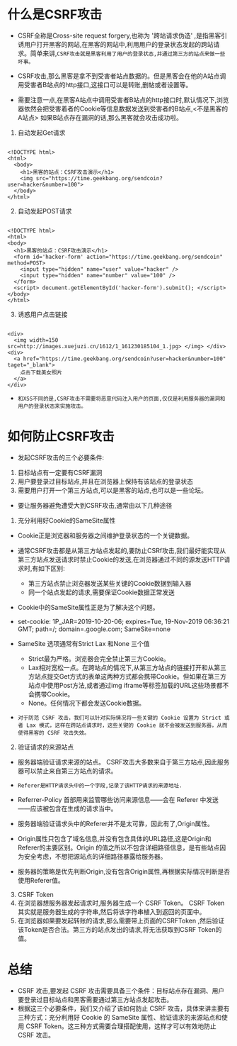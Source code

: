 # 什么是CSRF攻击
* CSRF全称是Cross-site request forgery,也称为 '跨站请求伪造' ,是指黑客引诱用户打开黑客的网站,在黑客的网站中,利用用户的登录状态发起的跨站请求。简单来讲,`CSRF攻击就是黑客利用了用户的登录状态,并通过第三方的站点来做一些坏事。`

* CSRF攻击,那么黑客是拿不到受害者站点数据的。但是黑客会在他的A站点调用受害者B站点的http接口,这接口可以是转账,删帖或者设置等。
* 需要注意一点,在黑客A站点中调用受害者B站点的http接口时,默认情况下,浏览器依然会把受害着者的Cookie等信息数据发送到受害者的B站点,<不是黑客的A站点> 如果B站点存在漏洞的话,那么黑客就会攻击成功啦。
1. 自动发起Get请求

```

<!DOCTYPE html>
<html>
  <body>
    <h1>黑客的站点：CSRF攻击演示</h1>
    <img src="https://time.geekbang.org/sendcoin?user=hacker&number=100">
  </body>
</html>

```
2. 自动发起POST请求

```

<!DOCTYPE html>
<html>
<body>
  <h1>黑客的站点：CSRF攻击演示</h1>
  <form id='hacker-form' action="https://time.geekbang.org/sendcoin" method=POST>
    <input type="hidden" name="user" value="hacker" />
    <input type="hidden" name="number" value="100" />
  </form>
  <script> document.getElementById('hacker-form').submit(); </script>
</body>
</html>

```
3. 诱惑用户点击链接

```

<div>
  <img width=150 src=http://images.xuejuzi.cn/1612/1_161230185104_1.jpg> </img> </div> <div>
  <a href="https://time.geekbang.org/sendcoin?user=hacker&number=100" taget="_blank">
    点击下载美女照片
  </a>
</div>

```

* `和XSS不同的是,CSRF攻击不需要将恶意代码注入用户的页面,仅仅是利用服务器的漏洞和用户的登录状态来实施攻击。`

# 如何防止CSRF攻击
* 发起CSRF攻击的三个必要条件:
1. 目标站点有一定要有CSRF漏洞
2. 用户要登录过目标站点,并且在浏览器上保持有该站点的登录状态
3. 需要用户打开一个第三方站点,可以是黑客的站点,也可以是一些论坛。

* 要让服务器避免遭受大到CSRF攻击,通常由以下几种途径
1. 充分利用好Cookie的SameSite属性
* Cookie正是浏览器和服务器之间维护登录状态的一个关键数据。
* 通常CSRF攻击都是从第三方站点发起的,要防止CSRf攻击,我们最好能实现从第三方站点发送请求时禁止Cookie的发送,在浏览器通过不同的源发送HTTP请求时,有如下区别:
  - 第三方站点禁止浏览器发送某些关键的Cookie数据到输入器
  - 同一个站点发起的请求,需要保证Cookie数据正常发送 

* Cookie中的SameSite属性正是为了解决这个问题。

* set-cookie: 1P_JAR=2019-10-20-06; expires=Tue, 19-Nov-2019 06:36:21 GMT; path=/; domain=.google.com; SameSite=none

* SameSite 选项通常有Strict Lax 和None 三个值
  - Strict最为严格。浏览器会完全禁止第三方Cookie。
  - Lax相对宽松一点。在跨站点的情况下,从第三方站点的链接打开和从第三方站点提交Get方式的表单这两种方式都会携带Cookie。但如果在第三方站点中使用Post方法,或者通过img iframe等标签加载的URL这些场景都不会携带Cookie。
  - None。任何情况下都会发送Cookie数据。

* `对于防范 CSRF 攻击，我们可以针对实际情况将一些关键的 Cookie 设置为 Strict 或者 Lax 模式，这样在跨站点请求时，这些关键的 Cookie 就不会被发送到服务器，从而使得黑客的 CSRF 攻击失效。`

2. 验证请求的来源站点
* 服务器端验证请求来源的站点。 CSRF攻击大多数来自于第三方站点,因此服务器可以禁止来自第三方站点的请求。

* `Referer是HTTP请求头中的一个字段,记录了该HTTP请求的来源地址.`

* Referrer-Policy 首部用来监管哪些访问来源信息——会在 Referer  中发送——应该被包含在生成的请求当中。

* 服务器端验证请求头中的Referer并不是太可靠，因此有了,Origin属性。
* Origin属性只包含了域名信息,并没有包含具体的URL路径,这是Origin和Referer的主要区别。Origin 的值之所以不包含详细路径信息，是有些站点因为安全考虑，不想把源站点的详细路径暴露给服务器。

* 服务器的策略是优先判断Origin,没有包含Origin属性,再根据实际情况判断是否使用Referer值。

3. CSRF Token
1. 在浏览器想服务器发起请求时,服务器生成一个 CSRF Token。 CSRF Token其实就是服务器生成的字符串,然后将该字符串植入到返回的页面中。
2. 在浏览器如果要发起转账的请求,那么需要带上页面的CSRFToken ,然后验证该Token是否合法。第三方的站点发出的请求,将无法获取到CSRF Token的值。

# 总结

* CSRF 攻击,要发起 CSRF 攻击需要具备三个条件：目标站点存在漏洞、用户要登录过目标站点和黑客需要通过第三方站点发起攻击。
* 根据这三个必要条件，我们又介绍了该如何防止 CSRF 攻击，具体来讲主要有三种方式：充分利用好 Cookie 的 SameSite 属性、验证请求的来源站点和使用 CSRF Token。这三种方式需要合理搭配使用，这样才可以有效地防止 CSRF 攻击。